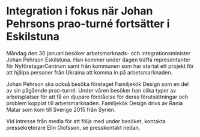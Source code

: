 # Integration i fokus när Johan Pehrsons prao-turné fortsätter i Eskilstuna

Måndag den 30 januari besöker arbetsmarknads- och integrationsminister Johan Pehrson Eskilstuna. Han kommer under dagen träffa representanter för NyföretagarCentrum samt från kommunen som har startat ett projekt för att hjälpa personer från Ukraina att komma in på arbetsmarknaden.

Johan Pehrson ska också besöka företaget Familjekök Design som en del av sin pågående prao-turné. Under våren besöker han olika typer av arbetsplatser för att få en djupare förståelse för deras förutsättningar och problem kopplat till arbetsmarknaden. Familjekök Design drivs av Rania Matar som kom till Sverige 2015 från Syrien.

Vid intresse från media för att följa med under besöket, kontakta pressekreterare Elin Olofsson, se presskontakt nedan.
